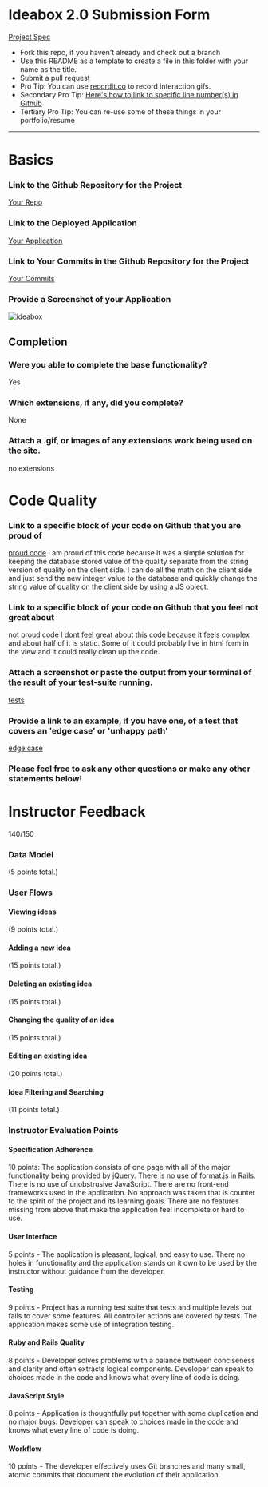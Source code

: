 # Ideabox 2.0 Submission Form
[Project Spec](https://github.com/turingschool/curriculum/blob/master/source/projects/revenge_of_idea_box.markdown)

* Fork this repo, if you haven't already and check out a branch
* Use this README as a template to create a file in this folder with your name as the title.
* Submit a pull request
* Pro Tip: You can use [recordit.co](http://recordit.co/) to record interaction gifs.
* Secondary Pro Tip: [Here's how to link to specific line number(s) in Github](http://stackoverflow.com/questions/23821235/how-to-link-to-specific-line-number-on-github)
* Tertiary Pro Tip: You can re-use some of these things in your portfolio/resume

------

# Basics

### Link to the Github Repository for the Project
[Your Repo](https://github.com/natevenn/ideabox)

### Link to the Deployed Application
[Your Application](http://idea-boxx.herokuapp.com/)

### Link to Your Commits in the Github Repository for the Project
[Your Commits](https://github.com/natevenn/ideabox/commits/master)

### Provide a Screenshot of your Application
![ideabox](<img width="552" alt="ideabox" src="https://cloud.githubusercontent.com/assets/8459012/15279070/d168a716-1add-11e6-8ff2-476f3c926279.png">)

## Completion

### Were you able to complete the base functionality?
Yes

### Which extensions, if any, did you complete?
None

### Attach a .gif, or images of any extensions work being used on the site.
no extensions

# Code Quality

### Link to a specific block of your code on Github that you are proud of
[proud code](https://github.com/natevenn/ideabox/blob/master/app/assets/javascripts/ideas.js#L40)
I am proud of this code because it was a simple solution for keeping the
database stored value of the quality separate from the string version of quality
on the client side. I can do all the math on the client side and just send the
new integer value to the database and quickly change the string value of quality
on the client side by using a JS object.

### Link to a specific block of your code on Github that you feel not great about
[not proud code](https://github.com/natevenn/ideabox/blob/master/app/assets/javascripts/ideas.js#L42-L58)
I dont feel great about this code because it feels complex and about half of it
is static. Some of it could probably live in html form in the view and it could
really clean up the code.

### Attach a screenshot or paste the output from your terminal of the result of your test-suite running.
[tests](<img width="704" alt="idea-box-testing" src="https://cloud.githubusercontent.com/assets/8459012/15279119/50622dda-1ade-11e6-97b7-68d83ff9869c.png">)

### Provide a link to an example, if you have one, of a test that covers an 'edge case' or 'unhappy path'
[edge case](https://github.com/natevenn/ideabox/blob/master/spec/javascripts/change_quality_spec.js#L25-L30)


### Please feel free to ask any other questions or make any other statements below!

# Instructor Feedback

140/150

### Data Model

(5 points total.)

### User Flows

#### Viewing ideas

(9 points total.)

#### Adding a new idea

(15 points total.)

#### Deleting an existing idea

(15 points total.)

#### Changing the quality of an idea

(15 points total.)

#### Editing an existing idea

(20 points total.)

#### Idea Filtering and Searching

(11 points total.)

### Instructor Evaluation Points

#### Specification Adherence

10 points: The application consists of one page with all of the major functionality being provided by jQuery. There is no use of format.js in Rails. There is no use of unobstrusive JavaScript. There are no front-end frameworks used in the application. No approach was taken that is counter to the spirit of the project and its learning goals. There are no features missing from above that make the application feel incomplete or hard to use.

#### User Interface

5 points - The application is pleasant, logical, and easy to use. There no holes in functionality and the application stands on it own to be used by the instructor without guidance from the developer.

#### Testing

9 points - Project has a running test suite that tests and multiple levels but fails to cover some features. All controller actions are covered by tests. The application makes some use of integration testing.

#### Ruby and Rails Quality

8 points - Developer solves problems with a balance between conciseness and clarity and often extracts logical components. Developer can speak to choices made in the code and knows what every line of code is doing.

#### JavaScript Style

8 points - Application is thoughtfully put together with some duplication and no major bugs. Developer can speak to choices made in the code and knows what every line of code is doing.

#### Workflow

10 points - The developer effectively uses Git branches and many small, atomic commits that document the evolution of their application.
